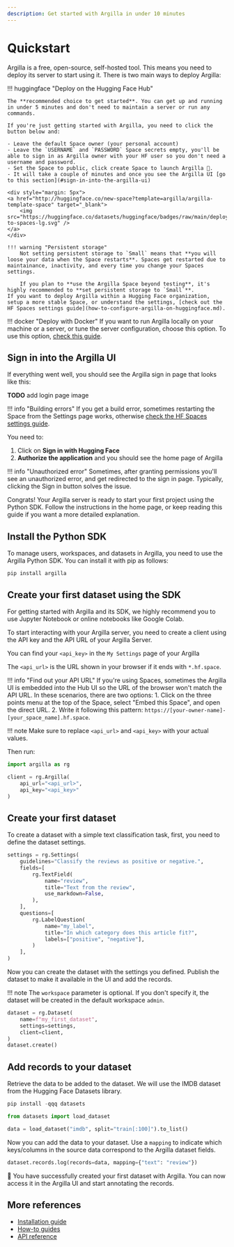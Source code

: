 ```yaml
---
description: Get started with Argilla in under 10 minutes
---
```


# Quickstart

Argilla is a free, open-source, self-hosted tool. This means you need to deploy its server to start using it. There is two main ways to deploy Argilla:

!!! huggingface "Deploy on the Hugging Face Hub"

    The **recommended choice to get started**. You can get up and running in under 5 minutes and don't need to maintain a server or run any commands. 
    
    If you're just getting started with Argilla, you need to click the button below and:

    - Leave the default Space owner (your personal account)
    - Leave the `USERNAME` and `PASSWORD` Space secrets empty, you'll be able to sign in as Argilla owner with your HF user so you don't need a username and password.
    - Set the Space to public, click create Space to launch Argilla 🚀.
    - It will take a couple of minutes and once you see the Argilla UI [go to this section](#sign-in-into-the-argilla-ui)

    <div style="margin: 5px">
	<a href="http://huggingface.co/new-space?template=argilla/argilla-template-space" target="_blank">
	    <img src="https://huggingface.co/datasets/huggingface/badges/raw/main/deploy-to-spaces-lg.svg" />
	</a>
    </div>

    !!! warning "Persistent storage"
        Not setting persistent storage to `Small` means that **you will loose your data when the Space restarts**. Spaces get restarted due to maintainance, inactivity, and every time you change your Spaces settings. 
        
        If you plan to **use the Argilla Space beyond testing**, it's highly recommended to **set persistent storage to `Small`**.
    If you want to deploy Argilla within a Hugging Face organization, setup a more stable Space, or understand the settings, [check out the HF Spaces settings guide](how-to-configure-argilla-on-huggingface.md).

!!! docker "Deploy with Docker"
     If you want to run Argilla locally on your machine or a server, or tune the server configuration, choose this option. To use this option, [check this guide](how-to-deploy-argilla-with-docker.md).

## Sign in into the Argilla UI
If everything went well, you should see the Argilla sign in page that looks like this:

**TODO** add login page image

!!! info "Building errors"
    If you get a build error, sometimes restarting the Space from the Settings page works, otherwise [check the HF Spaces settings guide](how-to-configure-argilla-on-huggingface.md).


You need to:

1. Click on **Sign in with Hugging Face**
2. **Authorize the application** and you should see the home page of Argilla

!!! info "Unauthorized error"
    Sometimes, after granting permissions you'll see an unauthorized error, and get redirected to the sign in page. Typically, clicking the Sign in button solves the issue.

Congrats! Your Argilla server is ready to start your first project using the Python SDK. Follow the instructions in the home page, or keep reading this guide if you want a more detailed explanation.

## Install the Python SDK

To manage users, workspaces, and datasets in Argilla, you need to use the Argilla Python SDK. You can install it with pip as follows:

```console
pip install argilla
```

## Create your first dataset using the SDK
For getting started with Argilla and its SDK, we highly recommend you to use Jupyter Notebook or online notebooks like Google Colab.

To start interacting with your Argilla server, you need to create a client using the API key and the API URL of your Argilla Server. 

You can find your `<api_key>` in the `My Settings` page of your Argilla 

The `<api_url>` is the URL shown in your browser if it ends with `*.hf.space`.

!!! info "Find out your API URL"
    If you're using Spaces, sometimes the Argilla UI is embedded into the Hub UI so the URL of the browser won't match the API URL. In these scenarios, there are two options:
        1. Click on the three points menu at the top of the Space, select "Embed this Space", and open the direct URL.
        2. Write it following this pattern: `https://[your-owner-name]-[your_space_name].hf.space`.  

!!! note
    Make sure to replace `<api_url>` and `<api_key>` with your actual values.

Then run:

```python
import argilla as rg

client = rg.Argilla(
    api_url="<api_url>",
    api_key="<api_key>"
)
```



## Create your first dataset

To create a dataset with a simple text classification task, first, you need to define the dataset settings.

```python
settings = rg.Settings(
    guidelines="Classify the reviews as positive or negative.",
    fields=[
        rg.TextField(
            name="review",
            title="Text from the review",
            use_markdown=False,
        ),
    ],
    questions=[
        rg.LabelQuestion(
            name="my_label",
            title="In which category does this article fit?",
            labels=["positive", "negative"],
        )
    ],
)
```

Now you can create the dataset with the settings you defined. Publish the dataset to make it available in the UI and add the records.

!!! note
    The `workspace` parameter is optional. If you don't specify it, the dataset will be created in the default workspace `admin`.

```python
dataset = rg.Dataset(
    name=f"my_first_dataset",
    settings=settings,
    client=client,
)
dataset.create()
```

## Add records to your dataset

Retrieve the data to be added to the dataset. We will use the IMDB dataset from the Hugging Face Datasets library.

```python
pip install -qqq datasets
```

```python
from datasets import load_dataset

data = load_dataset("imdb", split="train[:100]").to_list()
```

Now you can add the data to your dataset. Use a `mapping` to indicate which keys/columns in the source data correspond to the Argilla dataset fields.

```python
dataset.records.log(records=data, mapping={"text": "review"})
```

🎉 You have successfully created your first dataset with Argilla. You can now access it in the Argilla UI and start annotating the records.

## More references

* [Installation guide](installation.md)
* [How-to guides](../how_to_guides/index.md)
* [API reference](../reference//argilla/client.md)
